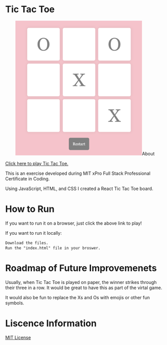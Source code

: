 # Tic Tac Toe

<p align="center"><img width="400" src="tic-tac-toe.png" alt="A pink background with nine white squares to form a tic tac toe board. In gray font, there are some Xs and Os to show a game in progress. At the bottom is a Restart button.> </p>

	
# About

[Click here to play Tic Tac Toe.](https://rainakpuels.github.io/Tic-Tac-Toe)

This is an exercise developed during MIT xPro Full Stack Professional Certificate in Coding.

Using JavaScript, HTML, and CSS I created a React Tic Tac Toe board.
	
# How to Run
If you want to run it on a browser, just click the above link to play! 

If you want to run it locally:

    Download the files.
    Run the "index.html" file in your broswer.

# Roadmap of Future Improvemenets
Usually, when Tic Tac Toe is played on paper, the winner strikes through their three in a row. It would be great to have this as part of the virtal game.

It would also be fun to replace the Xs and Os with emojis or other fun symbols.

# Liscence Information 
[MIT License](https://github.com/rainakpuels/Tic-Tac-Toe/blob/default/LICENSE)

